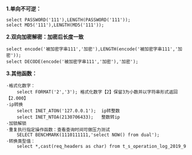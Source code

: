 
**1.单向不可逆：**

    select PASSWORD('111'),LENGTH(PASSWORD('111'));
    select MD5('111'),LENGTH(MD5('111'));
    
**2.双向加密解密：加密后长度一致**    
    
    select encode('被加密字串111','加密'),LENGTH(encode('被加密字串111','加密'));
    select DECODE(encode('被加密字串111','加密'),'加密');

**3.其他函数：**
    
    ·格式化数字：
        select FORMAT('2','3'); 格式化数字【2】保留3为小数并以字符串形式返回 【2.000】
    ·ip转换
        select INET_ATON('127.0.0.1');  ip转整数
        select INET_NTOA(2130706433);   整数转ip
    ·加锁解锁
    ·重复执行指定操作函数：查看查询时间可做压力测试
        SELECT BENCHMARK(1110111111,'select NOW() from dual');
    ·转换类型值：
        select *,cast(req_headers as char) from t_s_operation_log_2019_9
    
   